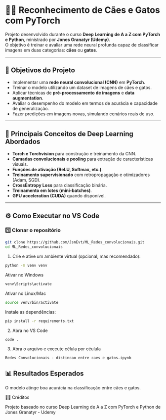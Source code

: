 # 🐶🐱 Reconhecimento de Cães e Gatos com PyTorch

Projeto desenvolvido durante o curso **Deep Learning de A a Z com PyTorch e Python**, ministrado por **Jones Granatyr (Udemy)**.  
O objetivo é treinar e avaliar uma rede neural profunda capaz de classificar imagens em duas categorias: **cães** ou **gatos**.

---

## 🚀 Objetivos do Projeto
- Implementar uma **rede neural convolucional (CNN)** em **PyTorch**.  
- Treinar o modelo utilizando um dataset de imagens de cães e gatos.  
- Aplicar técnicas de **pré-processamento de imagens** e **data augmentation**.  
- Avaliar o desempenho do modelo em termos de acurácia e capacidade de generalização.  
- Fazer predições em imagens novas, simulando cenários reais de uso.

---

## 🧠 Principais Conceitos de Deep Learning Abordados
- **Torch e Torchvision** para construção e treinamento da CNN.  
- **Camadas convolucionais e pooling** para extração de características visuais.  
- **Funções de ativação (ReLU, Softmax, etc.)**.  
- **Treinamento supervisionado** com retropropagação e otimizadores (Adam, SGD).  
- **CrossEntropy Loss** para classificação binária.  
- **Treinamento em lotes (mini-batches)**.  
- **GPU acceleration (CUDA)** quando disponível.  

---

## ⚙️ Como Executar no VS Code

### 1️⃣ Clonar o repositório
```bash
git clone https://github.com/JsnEvt/ML_Redes_convolucionais.git
cd ML_Redes_convolucionais
```
1. Crie e ative um ambiente virtual (opcional, mas recomendado):
```bash
python -m venv venv
```
Ativar no Windows
```bash
venv\Scripts\activate
```
Ativar no Linux/Mac
```bash
source venv/bin/activate
```
Instale as dependências:
```bash
pip install -r requirements.txt
```
2. Abra no VS Code
 ```
 code .
 ```
3. Abra o arquivo e execute célula por céulula
 ```
 Redes Convolucionais - distincao entre caes e gatos.ipynb
 ```
   
## 📊 Resultados Esperados

O modelo atinge boa acurácia na classificação entre cães e gatos.

👨‍🏫 Créditos

Projeto baseado no curso Deep Learning de A a Z com PyTorch e Python de Jones Granatyr - Udemy
